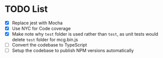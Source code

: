 # TODO List

-   [x] Replace jest with Mocha
-   [x] Use NYC for Code coverage
-   [x] Make note why `test` folder is used rather than `test`, as unit tests would delete `test` folder for mcg.bin.js
-   [ ] Convert the codebase to TypeScript
-   [ ] Setup the codebase to publish NPM versions automatically
